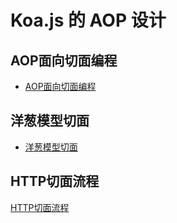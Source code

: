 # Koa.js 的 AOP 设计

## AOP面向切面编程

- [AOP面向切面编程](https://github.com/chenshenhai/koajs-design-note/tree/master/note/chapter02/01.md)

## 洋葱模型切面

- [洋葱模型切面](https://github.com/chenshenhai/koajs-design-note/tree/master/note/chapter02/02.md)

## HTTP切面流程

[HTTP切面流程](https://github.com/chenshenhai/koajs-design-note/tree/master/note/chapter02/03.md)

